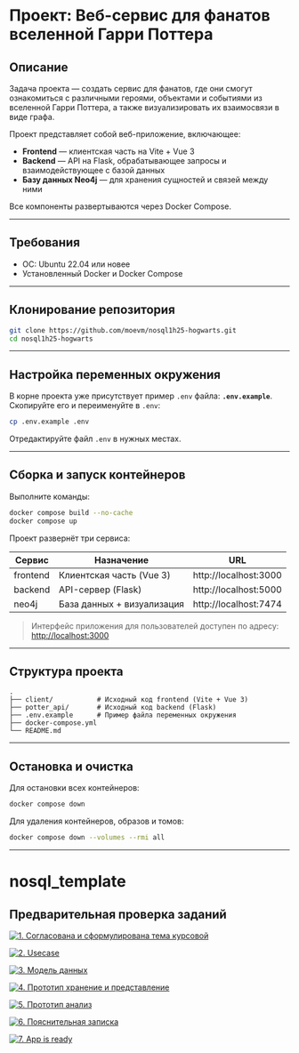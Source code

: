  # Проект: Веб-сервис для фанатов вселенной Гарри Поттера
## Описание

Задача проекта — создать сервис для фанатов, где они смогут ознакомиться с различными героями, объектами и событиями из вселенной Гарри Поттера, а также визуализировать их взаимосвязи в виде графа.

Проект представляет собой веб-приложение, включающее:

- **Frontend** — клиентская часть на Vite + Vue 3
- **Backend** — API на Flask, обрабатывающее запросы и взаимодействующее с базой данных
- **Базу данных Neo4j** — для хранения сущностей и связей между ними

Все компоненты развертываются через Docker Compose.

---

## Требования

- ОС: Ubuntu 22.04 или новее
- Установленный Docker и Docker Compose

---

## Клонирование репозитория

```bash
git clone https://github.com/moevm/nosql1h25-hogwarts.git
cd nosql1h25-hogwarts
```

---

## Настройка переменных окружения

В корне проекта уже присутствует пример `.env` файла: **`.env.example`**.  
Скопируйте его и переименуйте в `.env`:

```bash
cp .env.example .env
```

Отредактируйте файл `.env` в нужных местах.

---

## Сборка и запуск контейнеров

Выполните команды:

```bash
docker compose build --no-cache
docker compose up
```

Проект развернёт три сервиса:

| Сервис    | Назначение                  | URL                       |
|-----------|-----------------------------|---------------------------|
| frontend  | Клиентская часть (Vue 3)    | http://localhost:3000     |
| backend   | API-сервер (Flask)          | http://localhost:5000     |
| neo4j     | База данных + визуализация  | http://localhost:7474     |

> Интерфейс приложения для пользователей доступен по адресу: [http://localhost:3000](http://localhost:3000)
---

## Структура проекта

```
.
├── client/           # Исходный код frontend (Vite + Vue 3)
├── potter_api/       # Исходный код backend (Flask)
├── .env.example      # Пример файла переменных окружения
├── docker-compose.yml
└── README.md
```

---

## Остановка и очистка

Для остановки всех контейнеров:

```bash
docker compose down
```

Для удаления контейнеров, образов и томов:

```bash
docker compose down --volumes --rmi all
```

---


# nosql_template


## Предварительная проверка заданий

<a href=" ./../../../actions/workflows/1_helloworld.yml" >![1. Согласована и сформулирована тема курсовой]( ./../../actions/workflows/1_helloworld.yml/badge.svg)</a>

<a href=" ./../../../actions/workflows/2_usecase.yml" >![2. Usecase]( ./../../actions/workflows/2_usecase.yml/badge.svg)</a>

<a href=" ./../../../actions/workflows/3_data_model.yml" >![3. Модель данных]( ./../../actions/workflows/3_data_model.yml/badge.svg)</a>

<a href=" ./../../../actions/workflows/4_prototype_store_and_view.yml" >![4. Прототип хранение и представление]( ./../../actions/workflows/4_prototype_store_and_view.yml/badge.svg)</a>

<a href=" ./../../../actions/workflows/5_prototype_analysis.yml" >![5. Прототип анализ]( ./../../actions/workflows/5_prototype_analysis.yml/badge.svg)</a> 

<a href=" ./../../../actions/workflows/6_report.yml" >![6. Пояснительная записка]( ./../../actions/workflows/6_report.yml/badge.svg)</a>

<a href=" ./../../../actions/workflows/7_app_is_ready.yml" >![7. App is ready]( ./../../actions/workflows/7_app_is_ready.yml/badge.svg)</a>
